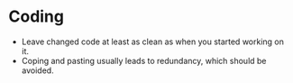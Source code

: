  # Coding
  
 - Leave changed code at least as clean as when you started working on it.
 - Coping and pasting usually leads to redundancy, which should be avoided.
